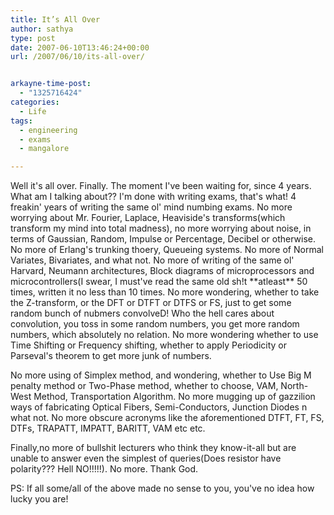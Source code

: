 ```yaml
---
title: It’s All Over
author: sathya
type: post
date: 2007-06-10T13:46:24+00:00
url: /2007/06/10/its-all-over/


arkayne-time-post:
  - "1325716424"
categories:
  - Life
tags:
  - engineering
  - exams
  - mangalore

---
```

Well it's all over. Finally. The moment I've been waiting for, since 4 years. What am I talking about?? I'm done with writing exams, that's what! 4 freakin' years of writing the same ol' mind numbing exams. No more worrying about Mr. Fourier, Laplace, Heaviside's transforms(which transform my mind into total madness), no more worrying about noise, in terms of Gaussian, Random, Impulse or Percentage, Decibel or otherwise. No more of Erlang's trunking thoery, Queueing systems. No more of Normal Variates, Bivariates, and what not. No more of writing of the same ol' Harvard, Neumann architectures, Block diagrams of microprocessors and microcontrollers(I swear, I must've read the same old sh!t \*\*atleast\*\* 50 times, written it no less than 10 times. No more wondering, whether to take the Z-transform, or the DFT or DTFT or DTFS or FS, just to get some random bunch of nubmers convolveD! Who the hell cares about convolution, you toss in some random numbers, you get more random numbers, which absolutely no relation. No more wondering whether to use Time Shifting or Frequency shifting, whether to apply Periodicity or Parseval's theorem to get more junk of numbers.

No more using of Simplex method, and wondering, whether to Use Big M penalty method or Two-Phase method, whether to choose, VAM, North-West Method, Transportation Algorithm. No more mugging up of gazzilion ways of fabricating Optical Fibers, Semi-Conductors, Junction Diodes n what not. No more obscure acronyms like the aforementioned DTFT, FT, FS, DTFs, TRAPATT, IMPATT, BARITT, VAM etc etc.

Finally,no more of bullshit lecturers who think they know-it-all but are unable to answer even the simplest of queries(Does resistor have polarity??? Hell NO!!!!!). No more. Thank God.

PS: If all some/all of the above made no sense to you, you've no idea how lucky you are!
